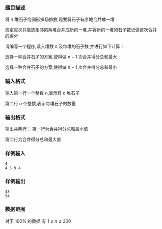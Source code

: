 ### 题目描述
将 $n$ 堆石子绕圆形操场排放,现要将石子有序地合并成一堆

规定每次只能选相邻的两堆合并成新的一堆,并将新的一堆的石子数记做该次合并的得分

请编写一个程序,读入堆数 $n$ 及每堆的石子数,并进行如下计算：

选择一种合并石子的方案,使得做 $n-1$ 次合并得分总和最大

选择一种合并石子的方案,使得做 $n-1$ 次合并得分总和最小
### 输入格式
输入第一行一个整数 $n$,表示有 $n$ 堆石子

第二行 $n$ 个整数,表示每堆石子的数量
### 输出格式
输出共两行：
第一行为合并得分总和最小值

第二行为合并得分总和最大值
### 样例输入
```
4
4 5 9 4
```
### 样例输出
```
43
54
```
### 数据范围
对于 $100\%$ 的数据,有 $1\le n \le 200$